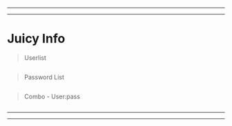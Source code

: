 



---
---

# Juicy Info

> Userlist


```c

```

> Password List

```c

```

> Combo - User:pass

```c

```
---
---





